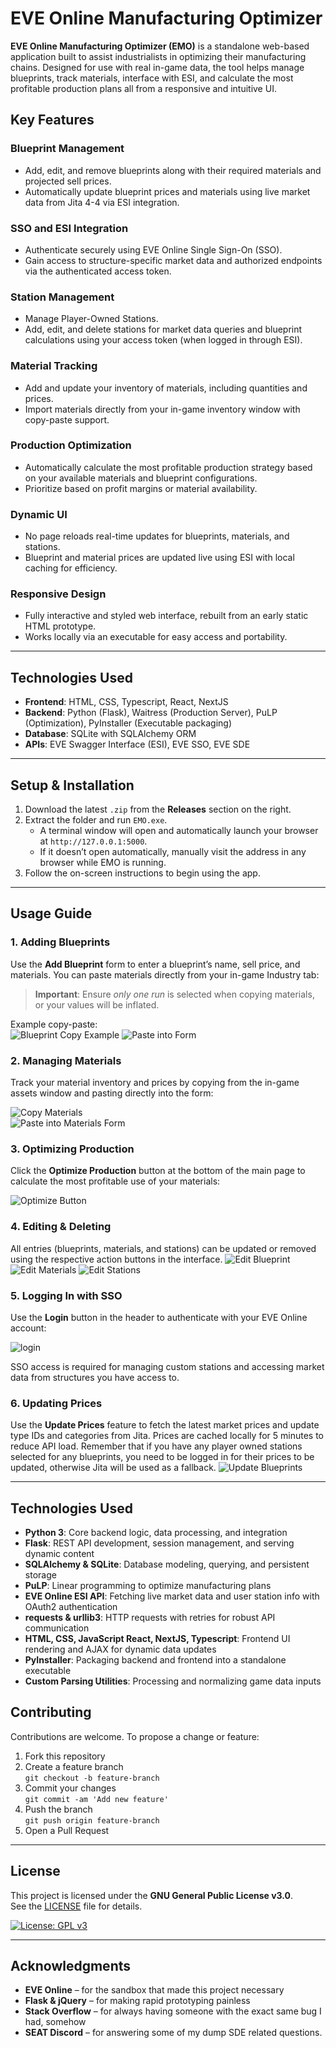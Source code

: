 # EVE Online Manufacturing Optimizer

**EVE Online Manufacturing Optimizer (EMO)** is a standalone web-based application built to assist industrialists in optimizing their manufacturing chains. Designed for use with real in-game data, the tool helps manage blueprints, track materials, interface with ESI, and calculate the most profitable production plans all from a responsive and intuitive UI.

## Key Features

### Blueprint Management
- Add, edit, and remove blueprints along with their required materials and projected sell prices.
- Automatically update blueprint prices and materials using live market data from Jita 4-4 via ESI integration.

### SSO and ESI Integration
- Authenticate securely using EVE Online Single Sign-On (SSO).
- Gain access to structure-specific market data and authorized endpoints via the authenticated access token.

### Station Management
- Manage Player-Owned Stations.
- Add, edit, and delete stations for market data queries and blueprint calculations using your access token (when logged in through ESI).

### Material Tracking
- Add and update your inventory of materials, including quantities and prices.
- Import materials directly from your in-game inventory window with copy-paste support.

### Production Optimization
- Automatically calculate the most profitable production strategy based on your available materials and blueprint configurations.
- Prioritize based on profit margins or material availability.

### Dynamic UI
- No page reloads real-time updates for blueprints, materials, and stations.
- Blueprint and material prices are updated live using ESI with local caching for efficiency.

### Responsive Design
- Fully interactive and styled web interface, rebuilt from an early static HTML prototype.
- Works locally via an executable for easy access and portability.

---

## Technologies Used

- **Frontend**: HTML, CSS, Typescript, React, NextJS
- **Backend**: Python (Flask), Waitress (Production Server), PuLP (Optimization), PyInstaller (Executable packaging)
- **Database**: SQLite with SQLAlchemy ORM
- **APIs**: EVE Swagger Interface (ESI), EVE SSO, EVE SDE

---

## Setup & Installation

1. Download the latest `.zip` from the **Releases** section on the right.
2. Extract the folder and run `EMO.exe`.
   - A terminal window will open and automatically launch your browser at `http://127.0.0.1:5000`.
   - If it doesn’t open automatically, manually visit the address in any browser while EMO is running.
3. Follow the on-screen instructions to begin using the app.

---

## Usage Guide

### 1. Adding Blueprints
Use the **Add Blueprint** form to enter a blueprint’s name, sell price, and materials. You can paste materials directly from your in-game Industry tab:

> **Important**: Ensure *only one run* is selected when copying materials, or your values will be inflated.

Example copy-paste:  
![Blueprint Copy Example](https://github.com/user-attachments/assets/cdb64573-7a89-436f-a35e-47bc92cb6c98)
![Paste into Form](https://github.com/user-attachments/assets/bf092e80-395b-40c4-abe0-c772babc989f)


### 2. Managing Materials
Track your material inventory and prices by copying from the in-game assets window and pasting directly into the form:

![Copy Materials](https://github.com/user-attachments/assets/7ddb2082-4382-4520-a550-f7ed4c613582)  
![Paste into Materials Form](https://github.com/user-attachments/assets/686af534-bef7-4640-8916-abf39f9a6a71)

### 3. Optimizing Production
Click the **Optimize Production** button at the bottom of the main page to calculate the most profitable use of your materials:

![Optimize Button](https://github.com/user-attachments/assets/59a946d0-b033-423b-a160-7fbe1c435c34)

### 4. Editing & Deleting
All entries (blueprints, materials, and stations) can be updated or removed using the respective action buttons in the interface.
![Edit Blueprint](https://github.com/user-attachments/assets/0cd80d8f-d1ed-43b2-bdd1-f55ceecb740f)
![Edit Materials](https://github.com/user-attachments/assets/857df0e1-d3c5-48a6-b4c9-1f92acb2ad86)
![Edit Stations](https://github.com/user-attachments/assets/bfefa209-dfaa-4f4e-9701-d5b5dc15157d)

### 5. Logging In with SSO
Use the **Login** button in the header to authenticate with your EVE Online account:

![login](https://github.com/user-attachments/assets/9986401a-6dd2-426a-884a-59db21a2a73e)

SSO access is required for managing custom stations and accessing market data from structures you have access to.

### 6. Updating Prices
Use the **Update Prices** feature to fetch the latest market prices and update type IDs and categories from Jita. Prices are cached locally for 5 minutes to reduce API load. Remember that if you have any player owned stations selected for any blueprints, you need to be logged in for their prices to be updated, otherwise Jita will be used as a fallback.
![Update Blueprints](https://github.com/user-attachments/assets/a6a66dc4-c283-4fb9-a8c1-7854a50da42f)

---


## Technologies Used

- **Python 3**: Core backend logic, data processing, and integration  
- **Flask**: REST API development, session management, and serving dynamic content  
- **SQLAlchemy & SQLite**: Database modeling, querying, and persistent storage  
- **PuLP**: Linear programming to optimize manufacturing plans  
- **EVE Online ESI API**: Fetching live market data and user station info with OAuth2 authentication  
- **requests & urllib3**: HTTP requests with retries for robust API communication  
- **HTML, CSS, JavaScript React, NextJS, Typescript**: Frontend UI rendering and AJAX for dynamic data updates  
- **PyInstaller**: Packaging backend and frontend into a standalone executable  
- **Custom Parsing Utilities**: Processing and normalizing game data inputs  


## Contributing

Contributions are welcome. To propose a change or feature:

1. Fork this repository
2. Create a feature branch  
   `git checkout -b feature-branch`
3. Commit your changes  
   `git commit -am 'Add new feature'`
4. Push the branch  
   `git push origin feature-branch`
5. Open a Pull Request

---

## License

This project is licensed under the **GNU General Public License v3.0**.  
See the [LICENSE](LICENSE) file for details.

[![License: GPL v3](https://img.shields.io/badge/License-GPLv3-blue.svg)](https://www.gnu.org/licenses/gpl-3.0)

---

## Acknowledgments

- **EVE Online** – for the sandbox that made this project necessary  
- **Flask & jQuery** – for making rapid prototyping painless  
- **Stack Overflow** – for always having someone with the exact same bug I had, somehow
- **SEAT Discord** – for answering some of my dump SDE related questions.

